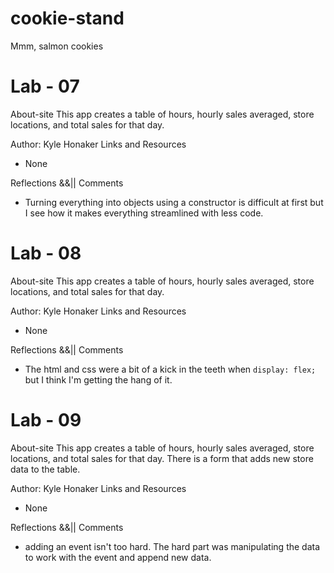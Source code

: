 # cookie-stand
Mmm, salmon cookies

# Lab - 07
About-site
This app creates a table of hours, hourly sales averaged, store locations, and total sales for that day.

Author: Kyle Honaker
Links and Resources
- None

Reflections &&|| Comments  
- Turning everything into objects using a constructor is difficult at first but I see how it makes everything streamlined with less code.


# Lab - 08
About-site
This app creates a table of hours, hourly sales averaged, store locations, and total sales for that day.

Author: Kyle Honaker
Links and Resources
- None

Reflections &&|| Comments  
- The html and css were a bit of a kick in the teeth when `display: flex;` but I think I'm getting the hang of it.


# Lab - 09
About-site
This app creates a table of hours, hourly sales averaged, store locations, and total sales for that day. There is a form that adds new store data to the table.

Author: Kyle Honaker
Links and Resources
- None

Reflections &&|| Comments  
- adding an event isn't too hard. The hard part was manipulating the data to work with the event and append new data.